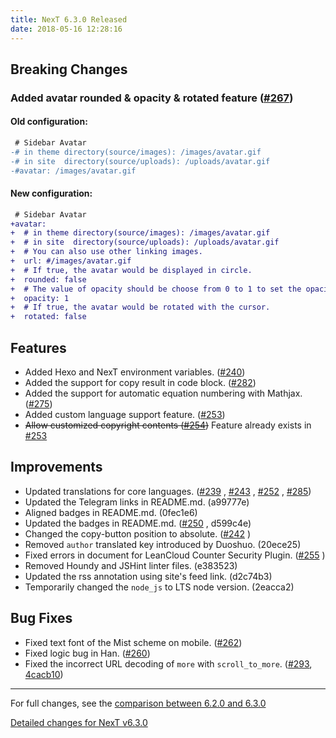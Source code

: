 ```yaml
---
title: NexT 6.3.0 Released
date: 2018-05-16 12:28:16
---
```


## Breaking Changes

### Added avatar rounded & opacity & rotated feature ([#267](https://github.com/theme-next/hexo-theme-next/pull/267))

#### Old configuration:

```diff
 # Sidebar Avatar
-# in theme directory(source/images): /images/avatar.gif
-# in site  directory(source/uploads): /uploads/avatar.gif
-#avatar: /images/avatar.gif
```

#### New configuration:

```diff
 # Sidebar Avatar
+avatar:
+  # in theme directory(source/images): /images/avatar.gif
+  # in site  directory(source/uploads): /uploads/avatar.gif
+  # You can also use other linking images.
+  url: #/images/avatar.gif
+  # If true, the avatar would be displayed in circle.
+  rounded: false
+  # The value of opacity should be choose from 0 to 1 to set the opacity of the avatar.
+  opacity: 1
+  # If true, the avatar would be rotated with the cursor.
+  rotated: false
```

## Features

- Added Hexo and NexT environment variables. ([#240](https://github.com/theme-next/hexo-theme-next/pull/240))
- Added the support for copy result in code block. ([#282](https://github.com/theme-next/hexo-theme-next/pull/282))
- Added the support for automatic equation numbering with Mathjax. ([#275](https://github.com/theme-next/hexo-theme-next/pull/275))
- Added custom language support feature. ([#253](https://github.com/theme-next/hexo-theme-next/pull/253))
- ~~Allow customized copyright contents ([#254](https://github.com/theme-next/hexo-theme-next/pull/254))~~ Feature already exists in [#253](https://github.com/theme-next/hexo-theme-next/pull/253)

## Improvements

- Updated translations for core languages. ([#239](https://github.com/theme-next/hexo-theme-next/pull/239) , [#243](https://github.com/theme-next/hexo-theme-next/pull/243) , [#252](https://github.com/theme-next/hexo-theme-next/pull/252) , [#285](https://github.com/theme-next/hexo-theme-next/pull/285))
- Updated the Telegram links in README.md. (a99777e)
- Aligned badges in README.md. (0fec1e6)
- Updated the badges in README.md. ([#250](https://github.com/theme-next/hexo-theme-next/pull/250) , d599c4e)
- Changed the copy-button position to absolute. ([#242](https://github.com/theme-next/hexo-theme-next/pull/242) )
- Removed `author` translated key introduced by Duoshuo. (20ece25)
- Fixed errors in document for LeanCloud Counter Security Plugin. ([#255](https://github.com/theme-next/hexo-theme-next/pull/255) )
- Removed Houndy and JSHint linter files. (e383523)
- Updated the rss annotation using site's feed link. (d2c74b3)
- Temporarily changed the `node_js` to LTS node version. (2eacca2)

## Bug Fixes

- Fixed text font of the Mist scheme on mobile. ([#262](https://github.com/theme-next/hexo-theme-next/pull/262))
- Fixed logic bug in Han. ([#260](https://github.com/theme-next/hexo-theme-next/pull/260))
- Fixed the incorrect URL decoding of `more` with `scroll_to_more`. ([#293](https://github.com/theme-next/hexo-theme-next/pull/293), [4cacb10](http://github.com/theme-next/hexo-theme-next/commit/4cacb103b1350b8e3805f343d2c86932a9de383d))

***

For full changes, see the [comparison between 6.2.0 and 6.3.0](https://github.com/theme-next/hexo-theme-next/compare/v6.2.0...v6.3.0)

[Detailed changes for NexT v6.3.0](https://github.com/theme-next/hexo-theme-next/releases/tag/v6.3.0)
